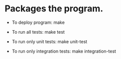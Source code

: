 Packages the program.
=====================

- To deploy program:
make


- To run all tests:
make test


- To run only unit tests:
make unit-test


- To run only integration tests:
make integration-test
